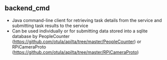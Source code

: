 backend_cmd
-----------

- Java command-line client for retrieving task details from the service and submitting task results to the service
- Can be used individually or for submitting data stored into a sqlite database by PeopleCounter (https://github.com/otula/apilta/tree/master/PeopleCounter) or RPiCameraProto (https://github.com/otula/apilta/tree/master/RPiCameraProto)
